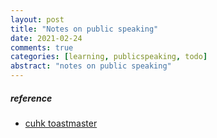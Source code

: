 ```yaml
---
layout: post
title: "Notes on public speaking"
date: 2021-02-24
comments: true
categories: [learning, publicspeaking, todo]
abstract: "notes on public speaking"
---
```



##### reference
* [cuhk toastmaster](http://www.cuhk.edu.hk/ccc/toastmasters/)